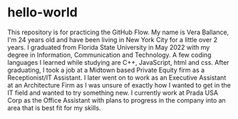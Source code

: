 # hello-world
This repository is for practicing the GitHub Flow.
My name is Vera Ballance, I'm 24 years old and have been living in New York City for a little over 2 years. I graduated from Florida State University in May 2022 with my degree in Information, Communication and Technology. A few coding languages I learned while studying are C++, JavaScript, html and css. After graduating, I took a job at a Midtown based Private Equity firm as a Receptionist/IT Assistant. I later went on to work as an Executive Assistant at an Architecture Firm as I was unsure of exactly how I wanted to get in the IT field and wanted to try something new. I currently work at Prada USA Corp as the Office Assistant with plans to progress in the company into an area that is best fit for my skills. 
